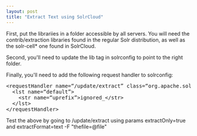 ```yaml
---
layout: post
title: "Extract Text using SolrCloud"
---
```


First, put the librariies in a folder accessible by all servers.  You will need the contrib/extraction libraries found
in the regular Solr distribution, as well as the solr-cell* one found in SolrCloud.

Second, you'll need to update the lib tag in solrconfig to point to the right folder.

Finally, you'll need to add the following request handler to solrconfig:

<pre class="prettyprint xml">
&lt;requestHandler name=“/update/extract” class=“org.apache.solr.handler.extraction.ExtractingRequestHandler”&gt;
  &lt;lst name=“default”&gt;
    &lt;str name=“uprefix”&gt;ignored_&lt;/str&gt;
  &lt;/lst&gt;
&lt;/requestHandler&gt;
</pre>

Test the above by going to /update/extract using params extractOnly=true and extractFormat=text -F "thefile=@file"
